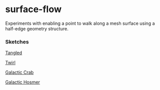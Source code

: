 # surface-flow

Experiments with enabling a point to walk along a mesh surface using a half-edge geometry structure.

### Sketches

[Tangled](https://gkjohnson.github.io/three-sketches/surface-flow/tangled.html)

[Twirl](https://gkjohnson.github.io/three-sketches/surface-flow/twirl.html)

[Galactic Crab](https://gkjohnson.github.io/three-sketches/surface-flow/galacticCurl.html)

[Galactic Hosmer](https://gkjohnson.github.io/three-sketches/surface-flow/galacticCurl.html#Hosmer)

